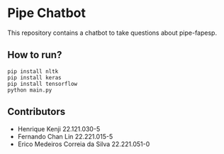 # Pipe Chatbot
This repository contains a chatbot to take questions about pipe-fapesp.

## How to run?
```
pip install nltk
pip install keras
pip install tensorflow
python main.py
```

## Contributors
- Henrique Kenji 22.121.030-5
- Fernando Chan Lin 22.221.015-5
- Erico Medeiros Correia da Silva 22.221.051-0
